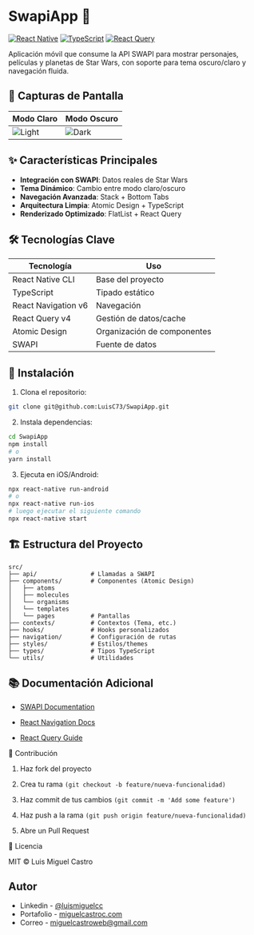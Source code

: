 # SwapiApp 🚀

[![React Native](https://img.shields.io/badge/React%20Native-0.71-blue)](https://reactnative.dev/)
[![TypeScript](https://img.shields.io/badge/TypeScript-4.9%2B-blue)](https://www.typescriptlang.org/)
[![React Query](https://img.shields.io/badge/React%20Query-4.0%2B-orange)](https://tanstack.com/query/v4)

Aplicación móvil que consume la API SWAPI para mostrar personajes, películas y planetas de Star Wars, con soporte para tema oscuro/claro y navegación fluida.

## 📱 Capturas de Pantalla

| Modo Claro                      | Modo Oscuro                   |
| ------------------------------- | ----------------------------- |
| ![Light](https://github.com/user-attachments/assets/0f110bc9-a1cc-49bc-b8cc-c2ef2e8003ee) | ![Dark](https://github.com/user-attachments/assets/26526d09-664f-4c7d-a082-b0b92fa3a37b) |

## ✨ Características Principales

- **Integración con SWAPI**: Datos reales de Star Wars
- **Tema Dinámico**: Cambio entre modo claro/oscuro
- **Navegación Avanzada**: Stack + Bottom Tabs
- **Arquitectura Limpia**: Atomic Design + TypeScript
- **Renderizado Optimizado**: FlatList + React Query

## 🛠 Tecnologías Clave

| Tecnología          | Uso                         |
| ------------------- | --------------------------- |
| React Native CLI    | Base del proyecto           |
| TypeScript          | Tipado estático             |
| React Navigation v6 | Navegación                  |
| React Query v4      | Gestión de datos/cache      |
| Atomic Design       | Organización de componentes |
| SWAPI               | Fuente de datos             |

## 🚀 Instalación

1. Clona el repositorio:

```bash
git clone git@github.com:LuisC73/SwapiApp.git
```

2. Instala dependencias:

```bash
cd SwapiApp
npm install
# o
yarn install
```

3. Ejecuta en iOS/Android:

```bash
npx react-native run-android
# o
npx react-native run-ios
# luego ejecutar el siguiente comando
npx react-native start
```

## 🏗 Estructura del Proyecto

```folder
src/
├── api/               # Llamadas a SWAPI
├── components/        # Componentes (Atomic Design)
│   ├── atoms
│   ├── molecules
│   └── organisms
│   └── templates
│   └── pages          # Pantallas
├── contexts/          # Contextos (Tema, etc.)
├── hooks/             # Hooks personalizados
├── navigation/        # Configuración de rutas
├── styles/            # Estilos/themes
├── types/             # Tipos TypeScript
└── utils/             # Utilidades
```

## 📚 Documentación Adicional

- [SWAPI Documentation](https://swapi.py4e.com/documentation)

- [React Navigation Docs](https://reactnavigation.org/)

- [React Query Guide](https://tanstack.com/query/v4/docs/framework/react/overview)

🤝 Contribución

1. Haz fork del proyecto

2. Crea tu rama `(git checkout -b feature/nueva-funcionalidad)`

3. Haz commit de tus cambios `(git commit -m 'Add some feature')`

4. Haz push a la rama `(git push origin feature/nueva-funcionalidad)`

5. Abre un Pull Request

📄 Licencia

MIT © Luis Miguel Castro

## Autor

- Linkedin - [@luismiguelcc](https://www.linkedin.com/in/luismiguelcc/)
- Portafolio - [miguelcastroc.com](https://www.miguelcastroc.com/)
- Correo - [miguelcastroweb@gmail.com](mailto:miguelcastroweb@gmail.com)
